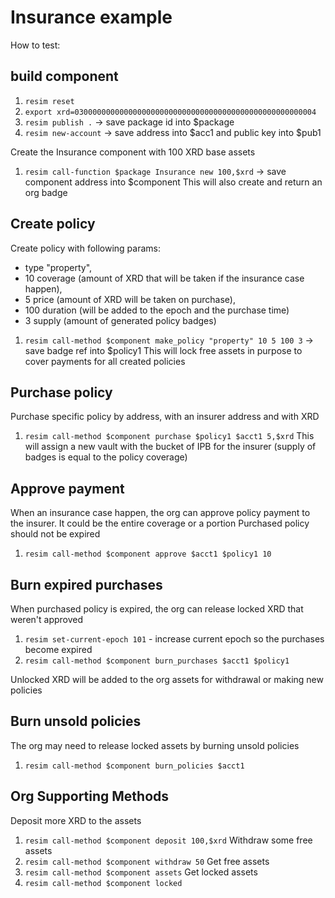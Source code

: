 # Insurance example

How to test:

## build component
1. `resim reset`
1. `export xrd=030000000000000000000000000000000000000000000000000004`
1. `resim publish .` -> save package id into $package
1. `resim new-account` -> save address into $acc1 and public key into $pub1

Create the Insurance component with 100 XRD base assets
1. `resim call-function $package Insurance new 100,$xrd` -> save component address into $component
This will also create and return an org badge

## Create policy
Create policy with following params:
- type "property", 
- 10 coverage (amount of XRD that will be taken if the insurance case happen), 
- 5 price (amount of XRD will be taken on purchase), 
- 100 duration (will be added to the epoch and the purchase time)
- 3 supply (amount of generated policy badges)
1. `resim call-method $component make_policy "property" 10 5 100 3` -> save badge ref into $policy1
This will lock free assets in purpose to cover payments for all created policies 

## Purchase policy
Purchase specific policy by address, with an insurer address and with XRD
1. `resim call-method $component purchase $policy1 $acct1 5,$xrd`
This will assign a new vault with the bucket of IPB for the insurer (supply of badges is equal to the policy coverage) 

## Approve payment 
When an insurance case happen, the org can approve policy payment to the insurer.
It could be the entire coverage or a portion
Purchased policy should not be expired
1. `resim call-method $component approve $acct1 $policy1 10`

## Burn expired purchases
When purchased policy is expired, the org can release locked XRD that weren't approved
1. `resim set-current-epoch 101` - increase current epoch so the purchases become expired
1. `resim call-method $component burn_purchases $acct1 $policy1`

Unlocked XRD will be added to the org assets for withdrawal or making new policies 

## Burn unsold policies
The org may need to release locked assets by burning unsold policies
1. `resim call-method $component burn_policies $acct1`

## Org Supporting Methods
Deposit more XRD to the assets
1. `resim call-method $component deposit 100,$xrd`
Withdraw some free assets 
1. `resim call-method $component withdraw 50`
Get free assets
1. `resim call-method $component assets`
Get locked assets
1. `resim call-method $component locked`

